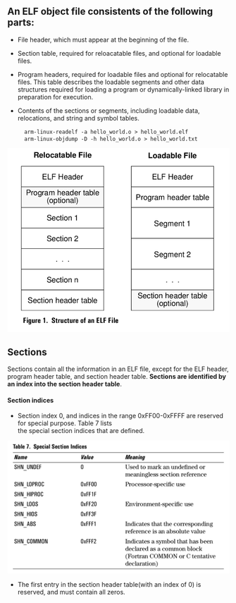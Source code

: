 ## An ELF object file consistents of the following parts: ##

- File header, which must appear at the beginning of the file.
- Section table, required for reloacatable files, and optional for loadable files.
- Program headers, required for loadable files and optional for relocatable files. This table describes the loadable segments and other data structures required for loading a program or dynamically-linked library in  preparation for execution.
- Contents of the sections or segments, including loadable data, relocations, and string and symbol tables.


        arm-linux-readelf -a hello_world.o > hello_world.elf
        arm-linux-objdump -D -h hello_world.o > hello_world.txt 
  


![](./images/elf_file_structure.png)
      

## Sections ##

Sections contain all the information in an ELF file, except for the ELF header, program header table, and section header table. **Sections are identified by an index into the section header table**.

#### Section indices ####

- Section index 0, and indices in the range 0xFF00-0xFFFF are reserved for special purpose. Table 7 lists   
 the special section indices that are defined.
 
![](./images/Special_Section_Indices.png)

- The first entry in the section header table(with an index of 0) is reserved, and must contain all zeros.

